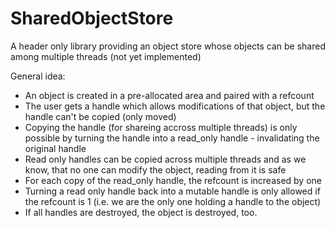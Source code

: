 # SharedObjectStore

A header only library providing an object store whose objects can be shared among multiple threads (not yet implemented)

General idea:
- An object is created in a pre-allocated area and paired with a refcount
- The user gets a handle which allows modifications of that object, but the handle can't be copied (only moved)
- Copying the handle (for shareing accross multiple threads) is only possible by turning the handle into a read_only handle - invalidating the original handle
- Read only handles can be copied across multiple threads and as we know, that no one can modify the object, reading from it is safe
- For each copy of the read_only handle, the refcount is increased by one
- Turning a read only handle back into a mutable handle is only allowed if the refcount is 1 (i.e. we are the only one holding a handle to the object)
- If all handles are destroyed, the object is destroyed, too.
